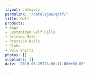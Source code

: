 ```yaml
---
layout: category
permalink: "/catalogue/golf/"
title: Golf
products:
- Bags
- Customized Golf Balls
- Driving Mats
- Practice Balls
- Clubs
- Polo Shirts
photos: []
suppliers: []
date: '2019-03-29T23:00:11.000+00:00'

---
```

